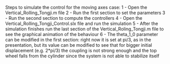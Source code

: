 Steps to simulate the control for the moving axes case:
1 - Open the Vertical_Rolling_Tongji.m file
2 - Run the first section to set the parameters
3 - Run the second section to compute the controllers
4 - Open the Vertical_Rolling_Tongji_Control.slx file and run the simulation
5 - After the simulation finishes run the last section of the Vertical_Roling_Tongji.m file to see the graphical animation of the behaviour
6 - The theta_1_0 parameter can be modified in the first section: right now it is set at pi/3, as in the presentation, but its value can be modified to see that for bigger initial displacement (e.g. 2*pi/3) the coupling is not strong enough and the top wheel falls from the cylinder since the system is not able to stabilize itself